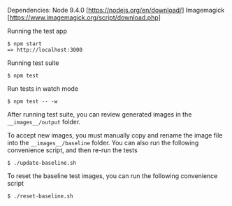 Dependencies:
Node 9.4.0 [https://nodejs.org/en/download/]
Imagemagick [https://www.imagemagick.org/script/download.php]

Running the test app

```
$ npm start
=> http://localhost:3000
```

Running test suite

```
$ npm test
```

Run tests in watch mode

```
$ npm test -- -w
```

After running test suite, you can review generated images in the `__images__/output` folder.

To accept new images, you must manually copy and rename the image file into the `__images__/baseline` folder. You can also run the following convenience script, and then re-run the tests

```
$ ./update-baseline.sh
```

To reset the baseline test images, you can run the following convenience script

```
$ ./reset-baseline.sh
```
